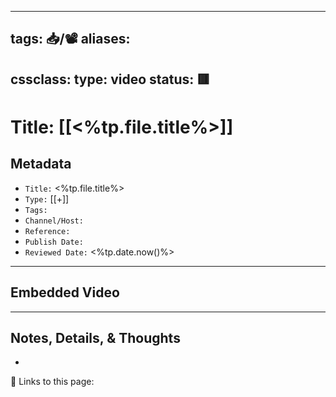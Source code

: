
---
tags: 📥/📽️
aliases:
  - 
cssclass:
type: video
status: 🟥
---

# Title: [[<%tp.file.title%>]]
## Metadata
- `Title:` <%tp.file.title%>
- `Type:` [[+]]
- `Tags:`
- `Channel/Host:`
- `Reference:`
- `Publish Date:`
- `Reviewed Date:` <%tp.date.now()%>

---
## Embedded Video



---

## Notes, Details, & Thoughts
- 

🔗 Links to this page:
